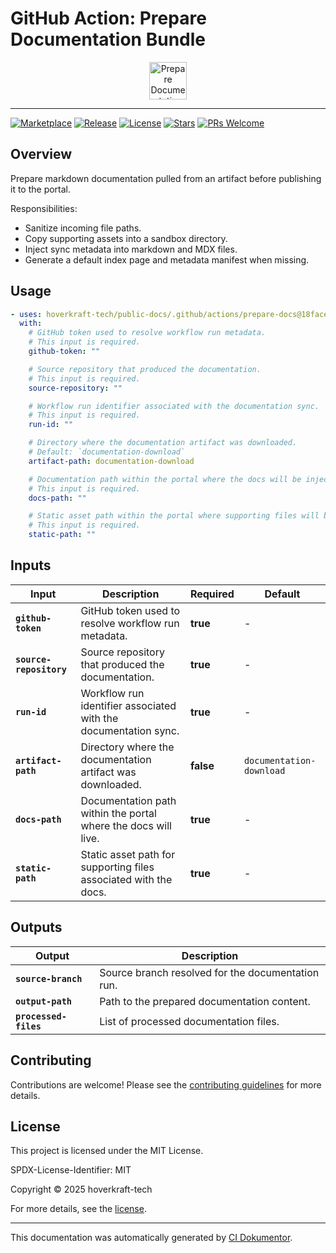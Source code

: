 <!-- header:start -->

# GitHub Action: Prepare Documentation Bundle

<div align="center">
  <img src="https://opengraph.githubassets.com/eaebaf40ddf3d5f143dc07113565b01a4d6a650148237b4efda3c7c2e88f7e81/hoverkraft-tech/public-docs" width="60px" align="center" alt="Prepare Documentation Bundle" />
</div>

---

<!-- header:end -->
<!-- badges:start -->

[![Marketplace](https://img.shields.io/badge/Marketplace-prepare--documentation--bundle-blue?logo=github-actions)](https://github.com/marketplace/actions/prepare-documentation-bundle)
[![Release](https://img.shields.io/github/v/release/hoverkraft-tech/public-docs)](https://github.com/hoverkraft-tech/public-docs/releases)
[![License](https://img.shields.io/github/license/hoverkraft-tech/public-docs)](http://choosealicense.com/licenses/mit/)
[![Stars](https://img.shields.io/github/stars/hoverkraft-tech/public-docs?style=social)](https://img.shields.io/github/stars/hoverkraft-tech/public-docs?style=social)
[![PRs Welcome](https://img.shields.io/badge/PRs-welcome-brightgreen.svg)](https://github.com/hoverkraft-tech/public-docs/blob/main/CONTRIBUTING.md)

<!-- badges:end -->
<!-- overview:start -->

## Overview

Prepare markdown documentation pulled from an artifact before publishing it to the portal.

Responsibilities:

- Sanitize incoming file paths.
- Copy supporting assets into a sandbox directory.
- Inject sync metadata into markdown and MDX files.
- Generate a default index page and metadata manifest when missing.

<!-- overview:end -->
<!-- usage:start -->

## Usage

```yaml
- uses: hoverkraft-tech/public-docs/.github/actions/prepare-docs@18facec04f2945f4d66d510e8a06568497b73c54 # 0.1.0
  with:
    # GitHub token used to resolve workflow run metadata.
    # This input is required.
    github-token: ""

    # Source repository that produced the documentation.
    # This input is required.
    source-repository: ""

    # Workflow run identifier associated with the documentation sync.
    # This input is required.
    run-id: ""

    # Directory where the documentation artifact was downloaded.
    # Default: `documentation-download`
    artifact-path: documentation-download

    # Documentation path within the portal where the docs will be injected.
    # This input is required.
    docs-path: ""

    # Static asset path within the portal where supporting files will be stored.
    # This input is required.
    static-path: ""
```

<!-- usage:end -->
<!-- inputs:start -->

## Inputs

| **Input**               | **Description**                                                  | **Required** | **Default**              |
| ----------------------- | ---------------------------------------------------------------- | ------------ | ------------------------ |
| **`github-token`**      | GitHub token used to resolve workflow run metadata.              | **true**     | -                        |
| **`source-repository`** | Source repository that produced the documentation.               | **true**     | -                        |
| **`run-id`**            | Workflow run identifier associated with the documentation sync.  | **true**     | -                        |
| **`artifact-path`**     | Directory where the documentation artifact was downloaded.       | **false**    | `documentation-download` |
| **`docs-path`**         | Documentation path within the portal where the docs will live.   | **true**     | -                        |
| **`static-path`**       | Static asset path for supporting files associated with the docs. | **true**     | -                        |

<!-- inputs:end -->
<!-- secrets:start -->
<!-- secrets:end -->
<!-- outputs:start -->

## Outputs

| **Output**            | **Description**                                   |
| --------------------- | ------------------------------------------------- |
| **`source-branch`**   | Source branch resolved for the documentation run. |
| **`output-path`**     | Path to the prepared documentation content.       |
| **`processed-files`** | List of processed documentation files.            |

<!-- outputs:end -->
<!-- examples:start -->
<!-- examples:end -->
<!-- contributing:start -->

## Contributing

Contributions are welcome! Please see the [contributing guidelines](https://github.com/hoverkraft-tech/public-docs/blob/main/CONTRIBUTING.md) for more details.

<!-- contributing:end -->
<!-- security:start -->
<!-- security:end -->
<!-- license:start -->

## License

This project is licensed under the MIT License.

SPDX-License-Identifier: MIT

Copyright © 2025 hoverkraft-tech

For more details, see the [license](http://choosealicense.com/licenses/mit/).

<!-- license:end -->
<!-- generated:start -->

---

This documentation was automatically generated by [CI Dokumentor](https://github.com/hoverkraft-tech/ci-dokumentor).

<!-- generated:end -->
